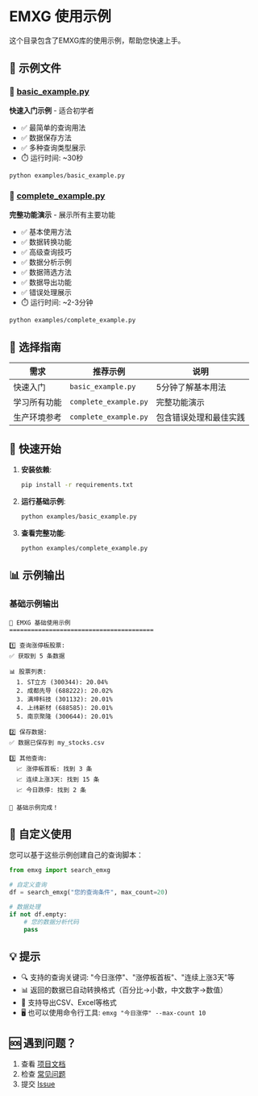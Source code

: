 # EMXG 使用示例

这个目录包含了EMXG库的使用示例，帮助您快速上手。

## 📁 示例文件

### 🚀 [basic_example.py](basic_example.py)
**快速入门示例** - 适合初学者

- ✅ 最简单的查询用法
- ✅ 数据保存方法
- ✅ 多种查询类型展示
- ⏱️ 运行时间: ~30秒

```bash
python examples/basic_example.py
```

### 🎯 [complete_example.py](complete_example.py)
**完整功能演示** - 展示所有主要功能

- ✅ 基本使用方法
- ✅ 数据转换功能
- ✅ 高级查询技巧
- ✅ 数据分析示例
- ✅ 数据筛选方法
- ✅ 数据导出功能
- ✅ 错误处理展示
- ⏱️ 运行时间: ~2-3分钟

```bash
python examples/complete_example.py
```

## 🎯 选择指南

| 需求 | 推荐示例 | 说明 |
|------|----------|------|
| 快速入门 | `basic_example.py` | 5分钟了解基本用法 |
| 学习所有功能 | `complete_example.py` | 完整功能演示 |
| 生产环境参考 | `complete_example.py` | 包含错误处理和最佳实践 |

## 🚀 快速开始

1. **安装依赖**:
   ```bash
   pip install -r requirements.txt
   ```

2. **运行基础示例**:
   ```bash
   python examples/basic_example.py
   ```

3. **查看完整功能**:
   ```bash
   python examples/complete_example.py
   ```

## 📊 示例输出

### 基础示例输出
```
🚀 EMXG 基础使用示例
========================================

1️⃣ 查询涨停板股票:
✅ 获取到 5 条数据

📊 股票列表:
  1. ST立方 (300344): 20.04%
  2. 成都先导 (688222): 20.02%
  3. 满坤科技 (301132): 20.01%
  4. 上纬新材 (688585): 20.01%
  5. 南京聚隆 (300644): 20.01%

2️⃣ 保存数据:
✅ 数据已保存到 my_stocks.csv

3️⃣ 其他查询:
  📈 涨停板首板: 找到 3 条
  📈 连续上涨3天: 找到 15 条
  📈 今日跌停: 找到 2 条

🎉 基础示例完成！
```

## 🔧 自定义使用

您可以基于这些示例创建自己的查询脚本：

```python
from emxg import search_emxg

# 自定义查询
df = search_emxg("您的查询条件", max_count=20)

# 数据处理
if not df.empty:
    # 您的数据分析代码
    pass
```

## 💡 提示

- 🔍 支持的查询关键词: "今日涨停"、"涨停板首板"、"连续上涨3天"等
- 📊 返回的数据已自动转换格式（百分比→小数，中文数字→数值）
- 💾 支持导出CSV、Excel等格式
- 🖥️ 也可以使用命令行工具: `emxg "今日涨停" --max-count 10`

## 🆘 遇到问题？

1. 查看 [项目文档](../README.md)
2. 检查 [常见问题](../README.md#常见问题)
3. 提交 [Issue](https://github.com/JumuFENG/emxg/issues)